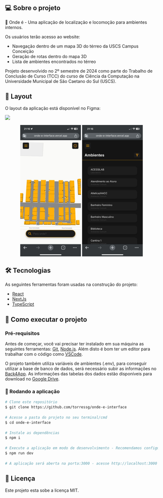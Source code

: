 ## 💻 Sobre o projeto

🔎 Onde é - Uma aplicação de localização e locomoção para ambientes internos.

Os usuários terão acesso ao website: 
- Navegação dentro de um mapa 3D do térreo da USCS Campus Conceição
- Geração de rotas dentro do mapa 3D
- Lista de ambientes encontrados no térreo

Projeto desenvolvido no 2º semestre de 2024 como parte do Trabalho de Conclusão de Curso (TCC) do curso de Ciência da Computação na Universidade Municipal de São Caetano do Sul (USCS).

## 🎨 Layout

O layout da aplicação está disponível no Figma:

<a href="https://www.figma.com/design/nir8gyMAED39S0mPGQTLLY/Onde%C3%89?node-id=0-1&t=7aLrdIN1HRZLLCVz-1">
  <img src="https://img.shields.io/badge/Acessar%20Layout%20-Figma-%2304D361">
</a>

<p align="center">
  <img alt="PaginaInicial" title="#PaginaInicial" src="./assets/pagina-inical.jpg" width="200px">

  <img alt="ListaDeAmbientes" title="#ListaAmbientes" src="./assets/lista-ambientes.jpg" width="200px">
</p>

## 🛠 Tecnologias

As seguintes ferramentas foram usadas na construção do projeto:

- [React][reactjs]
- [NextJs][NextJs]
- [TypeScript][typescript]


## 🚀 Como executar o projeto

### Pré-requisitos

Antes de começar, você vai precisar ter instalado em sua máquina as seguintes ferramentas:
[Git][git], [Node.js][nodejs]. 
Além disto é bom ter um editor para trabalhar com o código como [VSCode][vscode].

O projeto também utiliza variáveis de ambientes (.env), para conseguir utilizar a base de banco de dados, será necessário subir as informações no [Back4App][back4app]. As informações das tabelas dos dados estão disponíveis para download no [Google Drive][gdrive].

### 🧭 Rodando a aplicação

```bash
# Clone este repositório
$ git clone https://github.com/torressg/onde-e-interface

# Acesse a pasta do projeto no seu terminal/cmd
$ cd onde-e-interface

# Instale as dependências
$ npm i

# Execute a aplicação em modo de desenvolvimento - Recomendamos configurar o .env antes de rodar a aplicação
$ npm run dev

# A aplicação será aberta na porta:3000 - acesse http://localhost:3000
```


## 📝 Licença

Este projeto esta sobe a licença MIT.

[NextJs]: https://nextjs.org/
[nodejs]: https://nodejs.org/en
[vscode]: https://code.visualstudio.com/
[typescript]: https://www.typescriptlang.org/
[reactjs]: https://reactjs.org
[license]: https://opensource.org/licenses/MIT
[back4app]: https://www.back4app.com/
[git]: https://git-scm.com
[gdrive]: https://drive.google.com/drive/folders/1kQaJXp2ytjZYAL31rDRF3U_2frqtNjTX?usp=sharing
